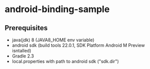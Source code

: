 # android-binding-sample

## Prerequisites
* java(jdk) 8 (JAVA8_HOME env variable)
* android sdk (build tools 22.0.1, SDK Platform Android M Preview isntalled)
* Gradle 2.3
* local.properties with path to android sdk ("sdk.dir")
